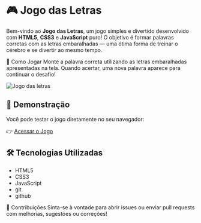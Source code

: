 # 🎮 Jogo das Letras

Bem-vindo ao **Jogo das Letras**, um jogo simples e divertido desenvolvido com **HTML5**, **CSS3** e **JavaScript** puro! O objetivo é formar palavras corretas com as letras embaralhadas — uma ótima forma de treinar o cérebro e se divertir ao mesmo tempo.

🎯 Como Jogar
Monte a palavra correta utilizando as letras embaralhadas apresentadas na tela. Quando acertar, uma nova palavra aparece para continuar o desafio!

![Jogo das letras](./assets/Jogo_das_letras.png)

## 🚀 Demonstração

Você pode testar o jogo diretamente no seu navegador:

👉 [Acessar o Jogo](https://jogo-das-letras-rho.vercel.app/)

## 🛠️ Tecnologias Utilizadas

- HTML5
- CSS3
- JavaScript
- git
- github

🤝 Contribuições
Sinta-se à vontade para abrir issues ou enviar pull requests com melhorias, sugestões ou correções!



